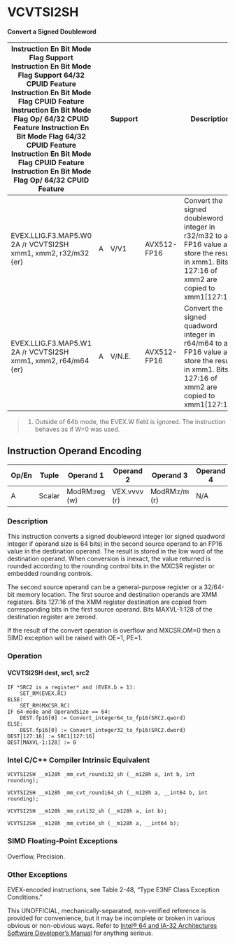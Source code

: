 # VCVTSI2SH

**Convert a Signed Doubleword**

| Instruction En Bit Mode Flag Support Instruction En Bit Mode Flag Support 64/32 CPUID Feature Instruction En Bit Mode Flag CPUID Feature Instruction En Bit Mode Flag Op/ 64/32 CPUID Feature Instruction En Bit Mode Flag 64/32 CPUID Feature Instruction En Bit Mode Flag CPUID Feature Instruction En Bit Mode Flag Op/ 64/32 CPUID Feature |     | Support |             | Description                                                                                                                                     |
| ---------------------------------------------------------------------------------------------------------------------------------------------------------------------------------------------------------------------------------------------------------------------------------------------------------------------------------------------- | --- | ------- | ----------- | ----------------------------------------------------------------------------------------------------------------------------------------------- |
| EVEX.LLIG.F3.MAP5.W0 2A /r VCVTSI2SH xmm1, xmm2, r32/m32 {er}                                                                                                                                                                                                                                                                                  | A   | V/V1    | AVX512-FP16 | Convert the signed doubleword integer in r32/m32 to an FP16 value and store the result in xmm1. Bits 127:16 of xmm2 are copied to xmm1[127:16]. |
| EVEX.LLIG.F3.MAP5.W1 2A /r VCVTSI2SH xmm1, xmm2, r64/m64 {er}                                                                                                                                                                                                                                                                                  | A   | V/N.E.  | AVX512-FP16 | Convert the signed quadword integer in r64/m64 to an FP16 value and store the result in xmm1. Bits 127:16 of xmm2 are copied to xmm1[127:16].   |

> 1. Outside of 64b mode, the EVEX.W field is ignored. The instruction behaves as if W=0 was used.

## Instruction Operand Encoding

| Op/En | Tuple  | Operand 1     | Operand 2    | Operand 3     | Operand 4 |
| ----- | ------ | ------------- | ------------ | ------------- | --------- |
| A     | Scalar | ModRM:reg (w) | VEX.vvvv (r) | ModRM:r/m (r) | N/A       |

### Description

This instruction converts a signed doubleword integer (or signed quadword integer if operand size is 64 bits) in the second source operand to an FP16 value in the destination operand. The result is stored in the low word of the destination operand. When conversion is inexact, the value returned is rounded according to the rounding control bits in the MXCSR register or embedded rounding controls.

The second source operand can be a general-purpose register or a 32/64-bit memory location. The first source and destination operands are XMM registers. Bits 127:16 of the XMM register destination are copied from corresponding bits in the first source operand. Bits MAXVL-1:128 of the destination register are zeroed.

If the result of the convert operation is overflow and MXCSR.OM=0 then a SIMD exception will be raised with OE=1, PE=1.

### Operation

#### VCVTSI2SH dest, src1, src2

```
IF *SRC2 is a register* and (EVEX.b = 1):
    SET_RM(EVEX.RC)
ELSE:
    SET_RM(MXCSR.RC)
IF 64-mode and OperandSize == 64:
    DEST.fp16[0] := Convert_integer64_to_fp16(SRC2.qword)
ELSE:
    DEST.fp16[0] := Convert_integer32_to_fp16(SRC2.dword)
DEST[127:16] := SRC1[127:16]
DEST[MAXVL-1:128] := 0

```

### Intel C/C++ Compiler Intrinsic Equivalent

```
VCVTSI2SH __m128h _mm_cvt_roundi32_sh (__m128h a, int b, int rounding);

```

```
VCVTSI2SH __m128h _mm_cvt_roundi64_sh (__m128h a, __int64 b, int rounding);

```

```
VCVTSI2SH __m128h _mm_cvti32_sh (__m128h a, int b);

```

```
VCVTSI2SH __m128h _mm_cvti64_sh (__m128h a, __int64 b);

```

### SIMD Floating-Point Exceptions

Overflow, Precision.

### Other Exceptions

EVEX-encoded instructions, see Table 2-48, “Type E3NF Class Exception Conditions.”

This UNOFFICIAL, mechanically-separated, non-verified reference is provided for convenience, but it may be
incomplete or broken in various obvious or non-obvious
ways. Refer to [Intel® 64 and IA-32 Architectures Software Developer’s Manual](https://software.intel.com/en-us/download/intel-64-and-ia-32-architectures-sdm-combined-volumes-1-2a-2b-2c-2d-3a-3b-3c-3d-and-4) for anything serious.
